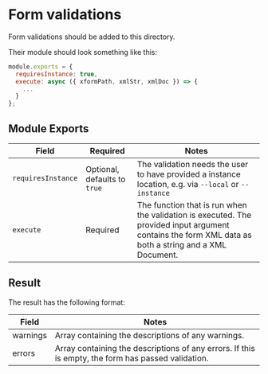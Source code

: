 # Form validations

Form validations should be added to this directory.

Their module should look something like this:

```js
module.exports = {
  requiresInstance: true,
  execute: async ({ xformPath, xmlStr, xmlDoc }) => {
    ...
  }
};
```

## Module Exports

| Field              | Required                     | Notes                                                                                                                                                 |
|--------------------|------------------------------|-------------------------------------------------------------------------------------------------------------------------------------------------------|
| `requiresInstance` | Optional, defaults to `true` | The validation needs the user to have provided a instance location, e.g. via `--local` or `--instance`                                                |
| `execute`          | Required                     | The function that is run when the validation is executed. The provided input argument contains the form XML data as both a string and a XML Document. |

## Result

The result has the following format:

| Field    | Notes                                                                                              |
|----------|----------------------------------------------------------------------------------------------------|
| warnings | Array containing the descriptions of any warnings.                                                 |
| errors   | Array containing the descriptions of any errors. If this is empty, the form has passed validation. |
